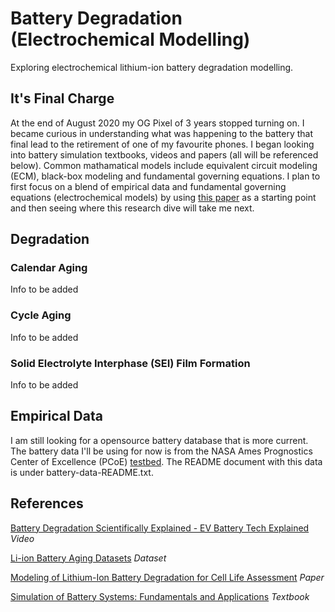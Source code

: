 # Battery Degradation (Electrochemical Modelling)
Exploring electrochemical lithium-ion battery degradation modelling.

## It's Final Charge
At the end of August 2020 my OG Pixel of 3 years stopped turning on. I became curious in understanding what was happening to the battery that final lead to the retirement of one of my favourite phones. I began looking into battery simulation textbooks, videos and papers (all will be referenced below). Common mathamatical models include equivalent circuit modeling (ECM), black-box modeling and fundamental governing equations. I plan to first focus on a blend of empirical data and fundamental governing equations (electrochemical models) by using [this paper](https://ieeexplore-ieee-org.ezproxy.library.ubc.ca/document/7488267/authors#authors) as a starting point and then seeing where this research dive will take me next. 

## Degradation

### Calendar Aging
Info to be added

### Cycle Aging
Info to be added

### Solid Electrolyte Interphase (SEI) Film Formation
Info to be added

## Empirical Data
I am still looking for a opensource battery database that is more current. The battery data I'll be using for now is from the NASA Ames Prognostics Center of Excellence (PCoE) [testbed](https://c3.nasa.gov/dashlink/resources/133/). The README document with this data is under battery-data-README.txt. 

## References
[Battery Degradation Scientifically Explained - EV Battery Tech Explained](https://www.youtube.com/watch?v=XLnBg25JoHg&ab_channel=EV-TechExplained) *Video*

[Li-ion Battery Aging Datasets](https://c3.nasa.gov/dashlink/resources/133/) *Dataset*

[Modeling of Lithium-Ion Battery Degradation for Cell Life Assessment](https://ieeexplore-ieee-org.ezproxy.library.ubc.ca/document/7488267/authors#authors) *Paper*

[Simulation of Battery Systems: Fundamentals and Applications](https://www-sciencedirect-com.ezproxy.library.ubc.ca/book/9780128162125/simulation-of-battery-systems#book-description) *Textbook*
